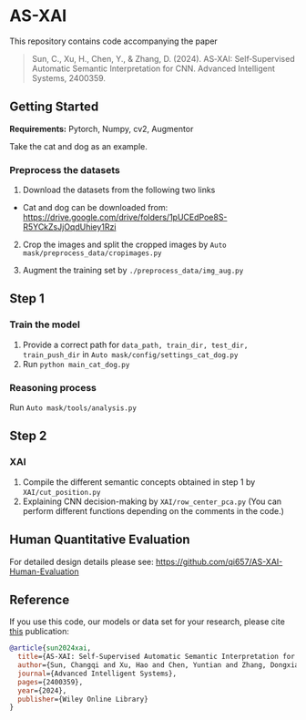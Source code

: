 # AS-XAI
This repository contains code accompanying the paper
> Sun, C., Xu, H., Chen, Y., & Zhang, D. (2024). AS‐XAI: Self‐Supervised Automatic Semantic Interpretation for CNN. Advanced Intelligent Systems, 2400359.

## Getting Started

**Requirements:** Pytorch, Numpy, cv2, Augmentor

Take the cat and dog as an example.

### Preprocess the datasets

1. Download the datasets from the following two links

- Cat and dog can be downloaded from:
  https://drive.google.com/drive/folders/1pUCEdPoe8S-R5YCkZsJjOqdUhiey1Rzi


2. Crop the images and split the cropped images  by `Auto mask/preprocess_data/cropimages.py`

3. Augment the training set by `./preprocess_data/img_aug.py`

## Step 1
### Train the model

1. Provide a correct path for `data_path, train_dir, test_dir, train_push_dir` in `Auto mask/config/settings_cat_dog.py`
2. Run `python main_cat_dog.py`

### Reasoning process

Run `Auto mask/tools/analysis.py` 

## Step 2
### XAI
1. Compile the different semantic concepts obtained in step 1 by `XAI/cut_position.py`
2. Explaining CNN decision-making by `XAI/row_center_pca.py` (You can perform different functions depending on the comments in the code.)

## Human Quantitative Evaluation
For detailed design details please see: https://github.com/qi657/AS-XAI-Human-Evaluation

## Reference
If you use this code, our models or data set for your research, please cite [this](https://onlinelibrary.wiley.com/doi/full/10.1002/aisy.202400359) publication:
```bibtex
@article{sun2024xai,
  title={AS-XAI: Self-Supervised Automatic Semantic Interpretation for CNN},
  author={Sun, Changqi and Xu, Hao and Chen, Yuntian and Zhang, Dongxiao},
  journal={Advanced Intelligent Systems},
  pages={2400359},
  year={2024},
  publisher={Wiley Online Library}
}
```
